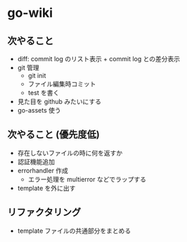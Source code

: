 # go-wiki

## 次やること

* diff: commit log のリスト表示 + commit log との差分表示
* git 管理
  * git init
  * ファイル編集時コミット
  * test を書く
* 見た目を github みたいにする
* go-assets 使う

## 次やること (優先度低)

* 存在しないファイルの時に何を返すか
* 認証機能追加
* errorhandler 作成
  * エラー処理を multierror などでラップする
* template を外に出す

## リファクタリング

* template ファイルの共通部分をまとめる
